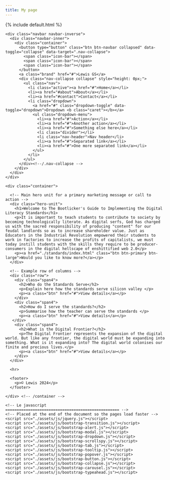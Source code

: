 ```yaml
---
title: My page
---
```


<html lang="en">
  <head>
    {% include default.html %}
  </head>
  <body>

    <div class="navbar navbar-inverse">
      <div class="navbar-inner">
        <div class="container">
          <button type="button" class="btn btn-navbar collapsed" data-toggle="collapse" data-target=".nav-collapse">
            <span class="icon-bar"></span>
            <span class="icon-bar"></span>
            <span class="icon-bar"></span>
          </button>
          <a class="brand" href="#">Lewis GS</a>
          <div class="nav-collapse collapse" style="height: 0px;">
            <ul class="nav">
              <li class="active"><a href="#">Home</a></li>
              <li><a href="#about">About</a></li>
              <li><a href="#contact">Contact</a></li>
              <li class="dropdown">
                <a href="#" class="dropdown-toggle" data-toggle="dropdown">Dropdown <b class="caret"></b></a>
                <ul class="dropdown-menu">
                  <li><a href="#">Action</a></li>
                  <li><a href="#">Another action</a></li>
                  <li><a href="#">Something else here</a></li>
                  <li class="divider"></li>
                  <li class="nav-header">Nav header</li>
                  <li><a href="#">Separated link</a></li>
                  <li><a href="#">One more separated link</a></li>
                </ul>
              </li>
            </ul>
          </div><!--/.nav-collapse -->
        </div>
      </div>
    </div>

    <div class="container">

      <!-- Main hero unit for a primary marketing message or call to action -->
      <div class="hero-unit">
        <h1>Welcome to The Bootlicker's Guide to Implementing the Digital Literacy Standards</h1>
        <p>It is important to teach students to contribute to society by becoming technologically literate. As digital serfs, God has charged us with the sacred responsibility of producing "content" for our feudal landlords so as to increase shareholder value. Just as Educators in the Industrial Revolution empowered their students to work in factories to increase the profits of capitalists, we must today instill students with the skills they require to be producer-consumers in the digital hellscape of enshittified web 2.0</p>
        <p><a href="./standards/index.html" class="btn btn-primary btn-large">Would you like to know more?</a></p>
      </div>

      <!-- Example row of columns -->
      <div class="row">
        <div class="span4">
          <h2>Who do the Standards Serve</h2>
          <p>Explain here how the standards serve silicon valley </p>
          <p><a class="btn" href="#">View details</a></p>
        </div>
        <div class="span4">
          <h2>How do I serve the standards?</h2>
          <p>Summarise how the teacher can serve the standards </p>
          <p><a class="btn" href="#">View details</a></p>
       </div>
        <div class="span4">
          <h2>What is the Digital Frontier?</h2>
          <p>The Digital Frontier represents the expansion of the digital world. But like any frontier, the digital world must be expanding into something. What is it expanding into? The digital world colonises our finite and precious lives.</p>
          <p><a class="btn" href="#">View details</a></p>
        </div>
      </div>

      <hr>

      <footer>
        <p>© Lewis 2024</p>
      </footer>

    </div> <!-- /container -->

    <!-- Le javascript
    ================================================== -->
    <!-- Placed at the end of the document so the pages load faster -->
    <script src="./assets/js/jquery.js"></script>
    <script src="./assets/js/bootstrap-transition.js"></script>
    <script src="./assets/js/bootstrap-alert.js"></script>
    <script src="./assets/js/bootstrap-modal.js"></script>
    <script src="./assets/js/bootstrap-dropdown.js"></script>
    <script src="./assets/js/bootstrap-scrollspy.js"></script>
    <script src="./assets/js/bootstrap-tab.js"></script>
    <script src="./assets/js/bootstrap-tooltip.js"></script>
    <script src="./assets/js/bootstrap-popover.js"></script>
    <script src="./assets/js/bootstrap-button.js"></script>
    <script src="./assets/js/bootstrap-collapse.js"></script>
    <script src="./assets/js/bootstrap-carousel.js"></script>
    <script src="./assets/js/bootstrap-typeahead.js"></script>

  

</body></html>
